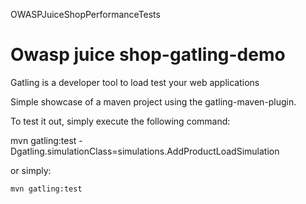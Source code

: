 
OWASPJuiceShopPerformanceTests

Owasp juice shop-gatling-demo
=========================
Gatling is a developer tool to load test your
web applications

Simple showcase of a maven project using the gatling-maven-plugin. 

To test it out, simply execute the following command:

 mvn gatling:test -Dgatling.simulationClass=simulations.AddProductLoadSimulation

or simply:

    mvn gatling:test


